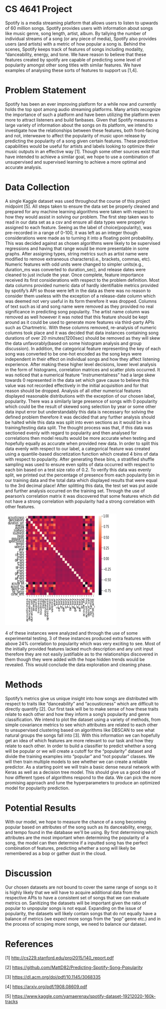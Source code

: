 # CS 4641 Project
Spotify is a media streaming platform that allows users to listen to upwards of 60 million songs. Spotify provides users with information about songs like music genre, song length, artist, album. By tallying the number of individual streams of a song (or any piece of media), Spotify also provides users (and artists) with a metric of how popular a song is. Behind the scenes, Spotify keeps track of features of songs including modality, “danceability, energy, and tone. We have reason to believe that these features created by spotify are capable of predicting some level of popularity amongst other song titles with similar features. We have examples of analysing these sorts of features to support us [1,4]. 

# Problem Statement
Spotify has been an ever improving platform for a while now and currently holds the top spot among audio streaming platforms. Many artists recognize the importance of such a platform and have been utilizing the platform even more to attract listeners and build fanbases. 
Given that Spotify measures a large variety of information about the songs on its platform, we intend to investigate how the relationships between these features, both front-facing and not, interweave to affect the popularity of music upon release by predicting the popularity of a song given certain features. These predictive capabilities would be useful for artists and labels looking to optimize their music outputs in an effective way [1]. Though some other sources exist that have intended to achieve a similar goal, we hope to use a combination of unsupervised and supervised learning to achieve a more optimal and accurate analysis.

# Data Collection
A single Kaggle dataset was used throughout the course of this project midpoint [5]. All steps taken to ensure the data set be properly cleaned and prepared for any machine learning algorithms were taken with respect to how they would assist in solving our problem. The first step taken was to read in our data set as a csv and ensure all data types were properly assigned to each feature. Seeing as the label of choice(popularity), was pre-recorded in a range of 0-100, it was left as an integer though considerations were made as to turning it into a floating point probability. This was decided against as chosen algorithms were likely to be supervised regressions and having that range would be more presentable in some graphs. After assigning types, string metrics such as artist name were modified to remove extraneous characters(i.e., brackets, commas, etc). Numeric features with odd units were changed to simpler units(e.g., duration_ms was converted to duration_sec), and release dates were cleaned to just include the year. Once complete, feature importance received its first considerations with respect to the problem definition. Most data columns provided numeric data of hardly identifiable metrics provided by spotify’s API so those were left in the data as there was no reason to consider them useless with the exception of a release-date column which was deemed not very useful in its form therefore it was dropped. Columns of text such as id and song name were removed as they provided no real significance in predicting song popularity. The artist name column was removed as well however it was noted that this feature should be kept around as it could be used to generate more features via third-party APIs such as Chartmetric. With these columns removed, re-analysis of numeric columns took place and it was decided that data instances containing song durations of over 20 minutes(1200sec) should be removed as they will skew the data unfavorably(based on some histogram analysis and group discussion). In addition, the categorical feature representing the key of each song was converted to be one-hot encoded as the song keys were independent in their effect on individual songs and how they affect listening experience. After making these higher level decisions, lower level analysis in the form of histograms, correlation matrices and scatter plots occurred. It was noticed that a numerical feature “instrumentalness” had a large skew towards 0 represented in the data set which gave cause to believe this value was not recorded effectively in the initial acquisition and for that reason should be dropped. Analysis of all other numerical features displayed reasonable distributions with the exception of our chosen label, popularity. There was a similarly large presence of songs with 0 popularity which could be the result of skewed song selection by year or some other data input error but understandably this data is necessary for solving the defined problem therefore it was decided that any further analysis should be halted while this data was split into even sections as it would be in a training/testing data split. The thought process was that, if this data was sectioned evenly with regard to popularity and then analysed for correlations then model results would be more accurate when testing and hopefully equally as accurate when provided new data. In order to split this data evenly with respect to our label, a categorical feature was created using a quantile-based discretization function which created 4 bins of data with respect to popularity. After generating these bins, a stratified shuffle sampling was used to ensure even splits of data occurred with respect to each bin based on a test size ratio of 0.2. To verify this data was evenly split, we printed out the percentage of presence from each popularity bin in our training data and the total data which displayed results that were equal to the 3rd decimal place! After splitting this data, the test set was put aside and further analysis occurred on the training set. Through the use of pearson’s correlation matrix it was discovered that some features which did not have a strong correlation with popularity had a strong correlation with other features.

<img src="images/heatmap.png" alt="hi" class="inline" width="360" height="360"/>

4 of these instances were analyzed and through the use of some experimental testing, 3 of these instances produced extra features with above 24% correlation to popularity which was very exciting to see. Most of the initially provided features lacked much description and any unit input therefore they are not easily justifiable as to the relationships discovered in them though they were added with the hope hidden trends would be revealed. This would conclude the data exploration and cleaning phase.

# Methods
Spotify’s metrics give us unique insight into how songs are distributed with respect to traits like “danceability” and “acousticness” which are difficult to directly quantify [2]. Our first task will be to make sense of how these traits relate to each other and how they inform a song’s popularity and genre classification. We intend to plot the dataset using a variety of methods, from simple covariance metrics to see which attributes are related to each other to unsupervised clustering based on algorithms like DBSCAN to see what natural groups the songs fall into [3]. With this information we can hopefully get an idea of which features are more relevant to our task and how they relate to each other. In order to build a classifier to predict whether a song will be popular or we will create a cutoff for the “popularity” dataset and divide the training examples into “popular” and “not popular” classes. We will then train multiple models to see whether we can create a reliable predictor. As a starting point we will train a basic dense neural network with Keras as well as a decision tree model. This should give us a good idea of how different types of algorithms respond to the data. We can pick the more promising approach and tune the hyperparameters to produce an optimized model for popularity prediction. 

# Potential Results
With our model, we hope to measure the chance of a song becoming popular based on attributes of the song such as its danceability, energy, and tempo found in the database we'll be using. By first determining which attributes are the most important when determining the popularity of a song, the model can then determine if a inputted song has the perfect combination of features, predicting whether a song will likely be remembered as a bop or gather dust in the cloud.

# Discussion
Our chosen datasets are not bound to cover the same range of songs so it is highly likely that we will have to acquire additional data from the respective APIs to have a consistent set of songs that we can evaluate metrics on. Sanitizing the datasets will be important given the ratio of popular to unpopular songs is not equal. Expanding on the issue of popularity, the datasets will likely contain songs that do not equally have a balance of metrics (we expect more songs from the “pop” genre etc.) and in the process of scraping more songs, we need to balance our dataset. 


# References
[1] http://cs229.stanford.edu/proj2015/140_report.pdf 

[2] https://github.com/MattD82/Predicting-Spotify-Song-Popularity

[3] https://dl.acm.org/doi/pdf/10.1145/3068335 

[4] https://arxiv.org/pdf/1908.08609.pdf 

[5] https://www.kaggle.com/yamaerenay/spotify-dataset-19212020-160k-tracks



